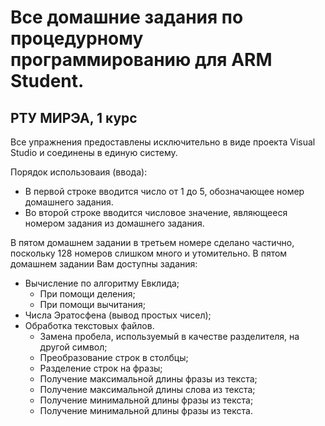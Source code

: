 # Все домашние задания по процедурному программированию для ARM Student.
## РТУ МИРЭА, 1 курс
Все упражнения предоставлены исключительно в виде проекта Visual Studio и соединены в единую систему.

Порядок использоваия (ввода):
  + В первой строке вводится число от 1 до 5, обозначающее номер домашнего задания.
  + Во второй строке вводится числовое значение, являющееся номером задания из домашнего задания.

В пятом домашнем задании в третьем номере сделано частично, поскольку 128 номеров слишком много и утомительно.
В пятом домашнем задании Вам доступны задания:
  + Вычисление по алгоритму Евклида;
    + При помощи деления;
    + При помощи вычитания;
  + Числа Эратосфена (вывод простых чисел);
  + Обработка текстовых файлов.
    + Замена пробела, используемый в качестве разделителя, на другой символ;
    + Преобразование строк в столбцы;
    + Разделение строк на фразы;
    + Получение максимальной длины фразы из текста;
    + Получение максимальной длины слова из текста;
    + Получение минимальной длины фразы из текста;
    + Получение минимальной длины фразы из текста.
